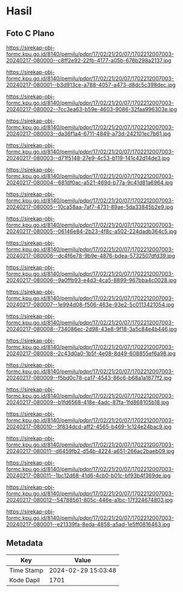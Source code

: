 # Hasil

## Foto C Plano

https://sirekap-obj-formc.kpu.go.id/8140/pemilu/pdpr/17/02/21/20/07/1702212007003-20240217-080000--c8ff2e92-22fb-4177-a05b-676b298a2137.jpg

https://sirekap-obj-formc.kpu.go.id/8140/pemilu/pdpr/17/02/21/20/07/1702212007003-20240217-080001--b3d913ce-a788-4057-a473-d8dc5c398dec.jpg

https://sirekap-obj-formc.kpu.go.id/8140/pemilu/pdpr/17/02/21/20/07/1702212007003-20240217-080002--7cc3ea63-b59e-4603-9086-32faa996303e.jpg

https://sirekap-obj-formc.kpu.go.id/8140/pemilu/pdpr/17/02/21/20/07/1702212007003-20240217-080003--da36f1a4-6711-4849-a73d-242101ec7b61.jpg

https://sirekap-obj-formc.kpu.go.id/8140/pemilu/pdpr/17/02/21/20/07/1702212007003-20240217-080003--d71f5148-27e9-4c53-b119-141c42d14de3.jpg

https://sirekap-obj-formc.kpu.go.id/8140/pemilu/pdpr/17/02/21/20/07/1702212007003-20240217-080004--681df0ac-a521-469d-b77a-9c41d81a6964.jpg

https://sirekap-obj-formc.kpu.go.id/8140/pemilu/pdpr/17/02/21/20/07/1702212007003-20240217-080005--10ca58aa-7af7-4731-89ae-5da33845b2e9.jpg

https://sirekap-obj-formc.kpu.go.id/8140/pemilu/pdpr/17/02/21/20/07/1702212007003-20240217-080005--06146e84-2b23-4f8c-a502-224dadb364c5.jpg

https://sirekap-obj-formc.kpu.go.id/8140/pemilu/pdpr/17/02/21/20/07/1702212007003-20240217-080006--dc4f6e78-9b9e-4876-bdea-5732507dfd39.jpg

https://sirekap-obj-formc.kpu.go.id/8140/pemilu/pdpr/17/02/21/20/07/1702212007003-20240217-080006--9a0ffb93-e4d3-4ca5-8899-967bba4c0028.jpg

https://sirekap-obj-formc.kpu.go.id/8140/pemilu/pdpr/17/02/21/20/07/1702212007003-20240217-080007--1e994d08-f506-463e-93e2-5c0113421054.jpg

https://sirekap-obj-formc.kpu.go.id/8140/pemilu/pdpr/17/02/21/20/07/1702212007003-20240217-080008--734086ec-2d98-43e8-9f18-3a5c84e4b446.jpg

https://sirekap-obj-formc.kpu.go.id/8140/pemilu/pdpr/17/02/21/20/07/1702212007003-20240217-080008--2c43d0a0-1b5f-4e08-8d49-608855ef6a98.jpg

https://sirekap-obj-formc.kpu.go.id/8140/pemilu/pdpr/17/02/21/20/07/1702212007003-20240217-080009--f5bd0c78-ca17-4543-86c6-b68a1a1877f2.jpg

https://sirekap-obj-formc.kpu.go.id/8140/pemilu/pdpr/17/02/21/20/07/1702212007003-20240217-080009--b1fd6568-418e-4adc-87fa-1fd868105b18.jpg

https://sirekap-obj-formc.kpu.go.id/8140/pemilu/pdpr/17/02/21/20/07/1702212007003-20240217-080010--3f834dcd-aff2-4565-b469-1c124e24bac9.jpg

https://sirekap-obj-formc.kpu.go.id/8140/pemilu/pdpr/17/02/21/20/07/1702212007003-20240217-080011--d6459fb2-d54b-4224-a651-266ac2baeb09.jpg

https://sirekap-obj-formc.kpu.go.id/8140/pemilu/pdpr/17/02/21/20/07/1702212007003-20240217-080011--1bc12d68-41d6-4cb0-b01c-bf93b4f369de.jpg

https://sirekap-obj-formc.kpu.go.id/8140/pemilu/pdpr/17/02/21/20/07/1702212007003-20240217-080012--54788561-805c-446e-a1bc-17f324674803.jpg

https://sirekap-obj-formc.kpu.go.id/8140/pemilu/pdpr/17/02/21/20/07/1702212007003-20240217-080001--e21339fa-8eda-4858-a5ad-1e5ff0816463.jpg


## Metadata

| Key        | Value               |
| ---------- | ------------------- |
| Time Stamp | 2024-02-29 15:03:48 |
| Kode Dapil | 1701                |



